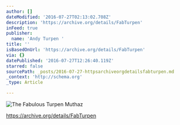 ```yaml
---
author: []
dateModified: '2016-07-27T02:13:02.708Z'
description: 'https://archive.org/details/FabTurpen'
inFeed: true
publisher:
  name: 'Andy Turpen '
title: ''
isBasedOnUrl: 'https://archive.org/details/FabTurpen'
via: {}
datePublished: '2016-07-27T12:26:40.119Z'
starred: false
sourcePath: _posts/2016-07-27-httpsarchiveorgdetailsfabturpen.md
_context: 'http://schema.org'
_type: Article

---
```

![The Fabulous Turpen Muthaz ](https://the-grid-user-content.s3-us-west-2.amazonaws.com/cca842aa-f89b-4d92-ba00-254778965ccd.jpg)

https://archive.org/details/FabTurpen